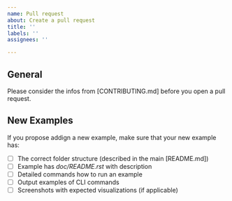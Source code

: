 ```yaml
---
name: Pull request
about: Create a pull request
title: ''
labels: ''
assignees: ''

---
```

## General
Please consider the infos from [CONTRIBUTING.md] before you open a pull request.
## New Examples
If you propose addign a new example, make sure that your new example has:

- [ ] The correct folder structure (described in the main [README.md])
- [ ] Example has *doc/README.rst* with description
- [ ] Detailed commands how to run an example
- [ ] Output examples of CLI commands
- [ ] Screenshots with expected visualizations (if applicable)
